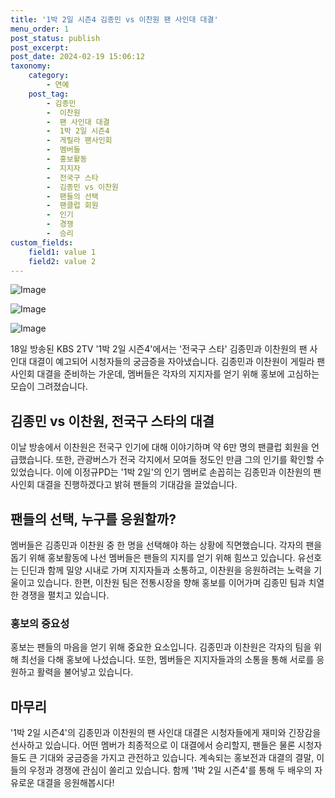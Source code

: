 ```yaml
---
title: '1박 2일 시즌4 김종민 vs 이찬원 팬 사인대 대결'
menu_order: 1
post_status: publish
post_excerpt: 
post_date: 2024-02-19 15:06:12
taxonomy:
    category:
        - 연예
    post_tag:
        - 김종민
        -  이찬원
        -  팬 사인대 대결
        -  1박 2일 시즌4
        -  게릴라 팬사인회
        -  멤버들
        -  홍보활동
        -  지지자
        -  전국구 스타
        -  김종민 vs 이찬원
        -  팬들의 선택
        -  팬클럽 회원
        -  인기
        -  경쟁
        -  승리
custom_fields:
    field1: value 1
    field2: value 2
---
```


![Image](https://ssl.pstatic.net/mimgnews/image/311/2024/02/19/0001693248_001_20240219071103412.jpg?type=w540)

![Image](https://mimgnews.pstatic.net/image/311/2024/02/19/0001693248_002_20240219071103446.jpg?type=w540)

![Image](https://ssl.pstatic.net/mimgnews/image/311/2024/02/19/0001693248_003_20240219071103495.jpg?type=w540)

18일 방송된 KBS 2TV '1박 2일 시즌4'에서는 '전국구 스타' 김종민과 이찬원의 팬 사인대 대결이 예고되어 시청자들의 궁금증을 자아냈습니다. 김종민과 이찬원이 게릴라 팬사인회 대결을 준비하는 가운데, 멤버들은 각자의 지지자를 얻기 위해 홍보에 고심하는 모습이 그려졌습니다.
## 김종민 vs 이찬원, 전국구 스타의 대결
이날 방송에서 이찬원은 전국구 인기에 대해 이야기하며 약 6만 명의 팬클럽 회원을 언급했습니다. 또한, 관광버스가 전국 각지에서 모여들 정도인 만큼 그의 인기를 확인할 수 있었습니다. 이에 이정규PD는 '1박 2일'의 인기 멤버로 손꼽히는 김종민과 이찬원의 팬사인회 대결을 진행하겠다고 밝혀 팬들의 기대감을 끌었습니다.  
## 팬들의 선택, 누구를 응원할까?
멤버들은 김종민과 이찬원 중 한 명을 선택해야 하는 상황에 직면했습니다. 각자의 팬을 돕기 위해 홍보활동에 나선 멤버들은 팬들의 지지를 얻기 위해 힘쓰고 있습니다. 유선호는 딘딘과 함께 밀양 시내로 가며 지지자들과 소통하고, 이찬원을 응원하려는 노력을 기울이고 있습니다. 한편, 이찬원 팀은 전통시장을 향해 홍보를 이어가며 김종민 팀과 치열한 경쟁을 펼치고 있습니다.
### 홍보의 중요성
홍보는 팬들의 마음을 얻기 위해 중요한 요소입니다. 김종민과 이찬원은 각자의 팀을 위해 최선을 다해 홍보에 나섰습니다. 또한, 멤버들은 지지자들과의 소통을 통해 서로를 응원하고 활력을 불어넣고 있습니다.
## 마무리
'1박 2일 시즌4'의 김종민과 이찬원의 팬 사인대 대결은 시청자들에게 재미와 긴장감을 선사하고 있습니다. 어떤 멤버가 최종적으로 이 대결에서 승리할지, 팬들은 물론 시청자들도 큰 기대와 궁금증을 가지고 관전하고 있습니다. 계속되는 홍보전과 대결의 결말, 이들의 우정과 경쟁에 관심이 쏠리고 있습니다. 함께 '1박 2일 시즌4'를 통해 두 배우의 자유로운 대결을 응원해봅시다!
